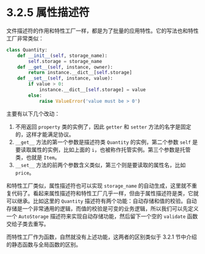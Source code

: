 # 3.2.5 属性描述符

文件描述符的作用和特性工厂一样，都是为了批量的应用特性。它的写法也和特性工厂非常类似：

```python
class Quantity:
	def __init__(self, storage_name):
		self.storage = storage_name
	def __get__(self, instance, owner):
		return instance.__dict__[self.storage]
	def __set__(self, instance, value):
		if value > 0:
			instance.__dict__[self.storage] = value
		else:
			raise ValueError('value must be > 0')
```

主要有以下几个改动：

1. 不用返回 `property` 类的实例了，因此 `getter` 和 `setter` 方法的名字是固定的，这样才能满足协议。
2. `__get__` 方法的第一个参数是描述符类 `Quantity` 的实例，第二个参数 `self` 是要读取属性的实例，比如上面的 `i`，也被称作托管实例。第三个参数是托管类，也就是 `Item`。
3. `__set__` 方法的前两个参数含义类似，第三个则是要读取的属性名，比如 `price`。

和特性工厂类似，属性描述符也可以实现 `storage_name` 的自动生成，这里就不重复代码了。看起来属性描述符和特性工厂几乎一样，但由于属性描述符是类，它就可以继承。比如这里的 `Quantity` 描述符有两个功能：自动存储和值的校验。自动存储是一个非常通用的逻辑，而值的校验是可变的业务逻辑，所以我们可以先定义一个 `AutoStorage` 描述符来实现自动存储功能，然后留下一个空的 `validate` 函数交给子类去重写。

而特性工厂作为函数，自然就没有上述功能，这两者的区别类似于 3.2.1 节中介绍的静态函数与全局函数的区别。

